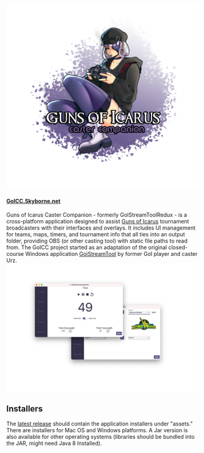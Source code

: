 ![GoI Caster Companion Logo](docs/splash.png)
#### [GoICC.Skyborne.net](https://goicc.skyborne.net)
Guns of Icarus Caster Companion - formerly GoIStreamToolRedux - is a cross-platform application designed to assist [Guns of Icarus](https://gunsoficarus.com/) tournament broadcasters with their interfaces and overlays. It includes UI management for teams, maps, timers, and tournament info that all ties into an output folder, providing OBS (or other casting tool) with static file paths to read from. The GoICC project started as an adaptation of the original closed-course Windows application [GoiStreamTool](https://urzlab.com/goistreamtool/) by former GoI player and caster Urz.
![GoI Caster Companion Screenshots](docs/img/screenshot_overlain.png)
## Installers
The [latest release](https://github.com/RVRX/GoICasterCompanion/releases/latest) should contain the application installers under "assets." There are installers for Mac OS and Windows platforms.
A Jar version is also available for other operating systems (libraries should be bundled into the JAR, might need Java 8 Installed).


